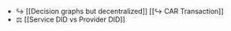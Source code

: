 - ↪️ [[Decision graphs but decentralized]]
  [[↪️ CAR Transaction]]
- ⚖️ [[Service DID vs Provider DID]]